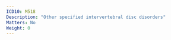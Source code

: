 ```yaml
---
ICD10: M518
Description: "Other specified intervertebral disc disorders"
Matters: No
Weight: 0
---
```

